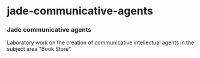 # jade-communicative-agents
### Jade communicative agents
Laboratory work on the creation of communicative intellectual agents in the subject area "Book Store"
